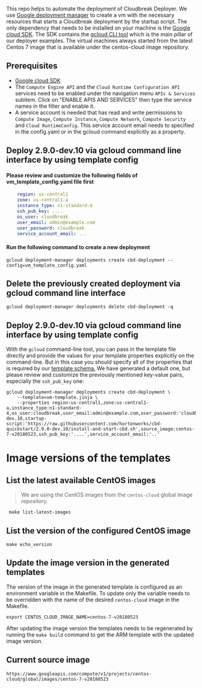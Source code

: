 This repo helps to automate the deployment of Cloudbreak Deployer.
We use [Google deployment manager](https://cloud.google.com/deployment-manager/docs/configuration/templates/create-basic-template) to create a vm with the necessary resources that starts a Cloudbreak deployment by the startup script.
The only dependency that needs to be installed on your machine is the [Google cloud SDK](https://cloud.google.com/sdk/downloads). The SDK contains the [gcloud CLI tool](https://cloud.google.com/sdk/gcloud/) which is the main pillar of our deployer examples.
The virtual machines always started from the latest Centos 7 image that is available under the centos-cloud image repository.

## Prerequisites
 * [Google cloud SDK](https://cloud.google.com/sdk/downloads)
 * The `Compute Engine API` and the `Cloud Runtime Configuration API` services need to be enabled under the navigation menu `APIs & Services` subitem. Click on "ENABLE APIS AND SERVICES" then type the service names in the filter and enable it.
 * A service account is needed that has read and write permissions to `Compute Image`, `Compute Instance`, `Compute Network`, `Compute Security` and `Cloud RuntimeConfig`. This service account email needs to specified in the config.yaml or in the gcloud command explicitly as a property.

## Deploy 2.9.0-dev.10 via gcloud command line interface by using template config

#### Please review and customize the following fields of vm_template_config.yaml file first
```yaml
    region: us-central1
    zone: us-central1-a
    instance_type: n1-standard-4
    ssh_pub_key: ....
    os_user: cloudbreak
    user_email: admin@example.com
    user_password: cloudbreak
    service_account_email: ...
```

#### Run the following command to create a new deployment

```
gcloud deployment-manager deployments create cbd-deployment --config=vm_template_config.yaml
```

## Delete the previously created deployment via gcloud command line interface

```
gcloud deployment-manager deployments delete cbd-deployment -q
```

## Deploy 2.9.0-dev.10 via gcloud command line interface by using template config
With the `gcloud` command-line tool, you can pass in the template file directly and provide the values for your template properties explicitly on the command-line. But in this case you should specify all of the properties that is required by our [template schema.](vm-template.jinja.schema) We have generated a default one, but please review and customize the previously mentioned key-value pairs, especially the `ssh_pub_key` one:

```
gcloud deployment-manager deployments create cbd-deployment \
    --template=vm-template.jinja \
    --properties region:us-central1,zone:us-central1-a,instance_type:n1-standard-4,os_user:cloudbreak,user_email:admin@example.com,user_password:'cloudbreak',cbd_version:2.9.0-dev.10,startup-script:'https://raw.githubusercontent.com/hortonworks/cbd-quickstart/2.9.0-dev.10/install-and-start-cbd.sh',source_image:centos-7-v20180523,ssh_pub_key:'....',service_account_email:'..'
```

# Image versions of the templates
## List the latest available CentOS images
> We are using the CentOS images from the `centos-cloud` global image repository.
```
 make list-latest-images
```

## List the version of the configured CentOS image
```
make echo_version
```

## Update the image version in the generated templates
The version of the image in the generated template is configured as an environment variable in the Makefile. To update only the variable needs to be overridden with the name of the desired `centos-cloud` image in the Makefile.
```
export CENTOS_CLOUD_IMAGE_NAME=centos-7-v20180523
```
After updating the image version the templates needs to be regenerated by running the `make build` command to get the ARM template with the updated image version.

## Current source image
```
https://www.googleapis.com/compute/v1/projects/centos-cloud/global/images/centos-7-v20180523
```
